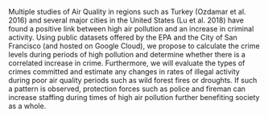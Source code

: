 Multiple studies of Air Quality in regions such as Turkey (Ozdamar et al. 2016) and 
several major cities in the United States (Lu et al. 2018) have found a positive link 
between high air pollution and an increase in criminal activity. Using public datasets
offered by the EPA and the City of San Francisco (and hosted on Google Cloud), we propose 
to calculate the crime levels during periods of high pollution and determine whether there is a 
correlated increase in crime. Furthermore, we will evaluate the types of crimes committed and estimate any changes
in rates of illegal activity during poor air quality periods such as wild forest fires or droughts. 
If such a pattern is observed, protection forces such as police and fireman can increase staffing during
times of high air pollution further benefiting society as a whole. 
